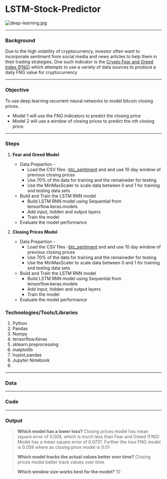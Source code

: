 # **LSTM-Stock-Predictor**
![deep-learning.jpg](deep-learning.jpg)


---
### **Background**
Due to the high volatility of cryptocurrency, investor often want to incorporate sentiment from social media and news articles to help them in their trading strategies. One such indicator is the [Crypto Fear and Greed Index (FNG)](https://alternative.me/crypto/fear-and-greed-index/) which attempts to use a variety of data sources to produce a daily FNG value for cryptocurrency

---
### **Objective**
To use deep learning recurrent neural networks to model bitcoin closing prices. 
* Model 1 will use the FNG indicators to predict the closing price  
* Model 2 will use a window of closing prices to predict the nth closing price.

---
### **Steps**
1. **Fear and Greed Model**
   * Data Prepartion - 
     * Load the CSV files -[btc_sentiment]() and [](btc_historic) and use 10 day window of previous closing prices
     * Use 70% of the data for training and the remaineder for testing
     * Use the MinMaxScaler to scale data between 0 and 1 for training snd testing data sets
   * Build and Train the LSTM RNN model
     * Build LSTM RNN model using Sequential from tensorflow.keras.models
     * Add input, hidden and output layers
     * Train the model
   * Evaluate the model performance

2. **Closing Prices Model**
   * Data Prepartion - 
     * Load the CSV files -[btc_sentiment]() and [](btc_historic) and use 10 day window of previous closing prices
     * Use 70% of the data for training and the remaineder for testing
     * Use the MinMaxScaler to scale data between 0 and 1 for training snd testing data sets
   * Build and Train the LSTM RNN model
     * Build LSTM RNN model using Sequential from tensorflow.keras.models
     * Add input, hidden and output layers
     * Train the model
   * Evaluate the model performance

### **Technologies/Tools/Libraries**
1. Python
2. Pandas
3. Numpy
4. tensorflow.Keras
5. sklearn.preprocessing
6. matplotlib
7. hvplot.pandas
8. Jupyter Notebook
9. 

----
### **Data**


---
### **Code**



---
### **Output**

> **Which model has a lower loss?**
>  Closing prices model has mean square error of 0.008, which is much less than Fear and Greed (FNG) Model has a mean square error of 0.0731. Further the loss FNG model is 0.059 where as closing price model is 0.01
>
> **Which model tracks the actual values better over time?**
> Closing prices model better track values over time.
>
> **Which window size works best for the model?**
> 10






